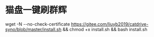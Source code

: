 # 猫盘一键刷群辉
wget -N --no-check-certificate https://gitee.com/liuyb2019/catdrive-syno/blob/master/install.sh && chmod +x install.sh && bash install.sh
